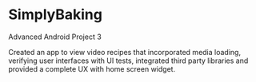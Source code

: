 # SimplyBaking
Advanced Android Project 3

Created an app to view video recipes that incorporated media loading, verifying user interfaces with UI tests, integrated third party libraries and provided a complete UX with home screen widget.
